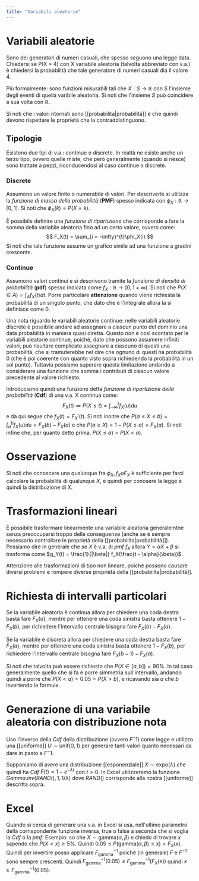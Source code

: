 ```yaml
---
title: "Variabili aleatorie"
---
```

# Variabili aleatorie
Sono dei generatori di numeri casuali, che spesso seguono una legge data. Chiedersi se P(X = 4) con X variabile aleatoria (talvolta abbreviato con v.a.) è chiedersi la probabilità che tale generatore di numeri casuali dia il valore 4.

Più formalmente: sono funzioni misurabili tali che $X: S \to \mathbb{R}$ con $S$ l'insieme degli eventi di quella varibile aleatoria. Si noti che l'insieme $S$ può coincidere a sua volta con $\mathbb{R}$.

Si noti che i valori ritornati sono [[probabilita|probabilità]] e che quindi devono rispettare le proprietà che la contraddistinguono.

## Tipologie
Esistono due tipi di v.a.: continue o discrete. In realtà ne esiste anche un terzo tipo, ovvero quelle miste, che però generalmente (quando si riesce) sono trattate a pezzi, riconducendosi al caso continue o discrete.

### Discrete
Assumono un valore finito o numerabile di valori. Per descriverle si utilizza la *funzione di massa della probabilità* (**PMF**) spesso indicata con $\phi_X: \mathbb{R} \to [0, 1]$. Si noti che $\phi_X(k) = P(X = k)$.

È possibile definire una *funzione di ripartizione* che corrisponde a fare la somma della variabile aleatoria fino ad un certo valore, ovvero come:
$$
    F_X(t) = \sum_{i = -\infty}^{t}\phi_X(i)
$$
Si noti che tale funzione assume un grafico simile ad una funzione a gradini crescente.

### Continue
Assumono valori continui e si descrivono tramite la *funzione di densità di probabilità* (**pdf**) spesso indicata come $f_X: \mathbb{R} \to [0, 1+\infty)$. Si noti che $P(X \in A) = \int_A f_X(t) dt$. Porre particolare **attenzione** quando viene richiesta la probabilità di un singolo punto, che dato che è l'integrale allora la si definisce come $0$.

Una nota riguardo le variabili aleatorie continue: nelle variabili aleatorie discrete è possibile andare ad assegnare a ciascun punto del dominio una data probabilità in maniera quasi diretta. Questo non è così scontato per le variabili aleatorie continue, poichè, dato che possono assumere infiniti valori, può risultare complicato assegnare a ciascuno di questi una probabilità, che si tramuterebbe nel dire che ognuno di questi ha probabilità $0$ (che è poi coerente con quanto visto sopra richiedendo la probabilità in un sol punto). Tuttavia possiamo superare questa limitazione andando a considerare una funzione che somma i contributi di ciascun valore precedente al valore richiesto.

Introduciamo quindi una funzione detta *funzione di ripartizione della probabilità* (**Cdf**) di una v.a. X continua come:
$$
    F_X(t) \coloneqq P(X \le t) = \int_{-\infty}^t f_X(u) du
$$
e da qui segue che $f_X(t) = F_X'(t)$.
Si noti inoltre che $P(a \le X \le b) = \int_a^b f_X(u) du = F_X(b) - F_X(a)$ e che $P(a \ge X) = 1 - P(X \le a) = F_X(a)$.
Si noti infine che, per quanto detto prima, $P(X \le a) = P(X < a)$.

# Osservazione
Si noti che conoscere una qualunque fra $\phi_X, f_X o F_X$ è sufficiente per farci calcolare la probabilità di qualunque $X$, e quindi per conosere la legge e quindi la distribuzione di $X$.

# Trasformazioni lineari
È possibile trasformare linearmente una variabile aleatoria generalemtne senza preoccuparsi troppo delle conseguenze (anche se è sempre necessario controllare le proprietà della [[probabilita|probabilità]]). Possiamo dire in generale che se $X$ è v.a. di *pmf* $f_X$ allora $Y = \alpha X + \beta$ si trasforma come $g_Y(t) = \frac{1}{|\beta|} f_X(\frac{t - \alpha}{\beta})$.

Attenzione alle trasformazioni di tipo non lineare, poichè possono causare diversi problemi e rompere diverse proprietà della [[probabilita|probabilità]].

# Richiesta di intervalli particolari
Se la variabile aleatoria è continua allora per chiedere una coda destra basta fare $F_X(a)$, mentre per ottenere una coda sinistra basta ottenere $1 - F_X(b)$, per richiedere l'intervallo centrale bisogna fare $F_X(b) - F_X(a)$.

Se la variabile è discreta allora per chiedere una coda destra basta fare $F_X(a)$, mentre per ottenere una coda sinistra basta ottenere $1 - F_X(b)$, per richiedere l'intervallo centrale bisogna fare $F_X(b - 1) - F_X(a)$.

Si noti che talvolta può essere richiesto che $P(X \in [a, b]) = 90\%$. In tal caso generalmente quello che si fa è porre simmetria sull'intervallo, andando quindi a porre che $P(X < a) = 0.05 = P(X > b)$, e ricavando sia $a$ che $b$ invertendo le formule.

# Generazione di una variabile aleatoria con distribuzione nota
Uso l'inverso della *Cdf* della distribuzione (ovvero $F^-1$) come legge e utilizzo una [[uniforme]] $U \sim \mathrm{unif}(0, 1)$ per generare tanti valori quanto necessari da dare in pasto a $F^-1$.

Supponiamo di avere una distribuzione [[esponenziale]] $X \sim \mathrm{expo}(\lambda)$ che quindi ha *Cdf* $F(t) = 1 - e^{-\lambda t}$ con $t > 0$. In Excel utilizzeremo la funzione $Gamma.inv(RAND(), 1, 1/\lambda)$ dove $RAND()$ corrisponde alla nostra [[uniforme]] descritta sopra.

# Excel
Quando si cerca di generare una v.a. in Excel si usa, nell'ultimo parametro della corrispondente funzione inversa, true o false a seconda che si voglia la *Cdf* o la *pmf*.
Esempio: so che $X \sim \mathrm{gamma}(\alpha, \beta)$ e chiedo di trovare $x$ sapendo che $P(X < x) \ge 5\%$. Quindi $0.05 \le P(\mathrm{gamma}(\alpha, \beta) \le x) = F_X(x)$. Quindi per invertire posso applicare $F^{-1}_\mathrm{gamma}$ poichè (in generale) $F$ e $F^{-1}$ sono sempre crescenti. Quindi $F^{-1}_\mathrm{gamma}(0.05) \le F^{-1}_\mathrm{gamma}(F_X(x))$ quindi $x \ge F^{-1}_\mathrm{gamma}(0.05)$.
